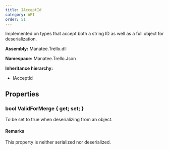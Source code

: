 ```yaml
---
title: IAcceptId
category: API
order: 51
---
```


Implemented on types that accept both a string ID as well as a full object for deserialization.

**Assembly:** Manatee.Trello.dll

**Namespace:** Manatee.Trello.Json

**Inheritance hierarchy:**

- IAcceptId

## Properties

### bool ValidForMerge { get; set; }

To be set to true when deserializing from an object.

#### Remarks

This property is neither serialized nor deserialized.

